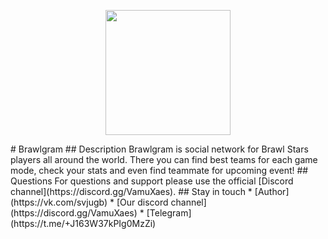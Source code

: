 <p align="center">
  <img width="200" height="200" src="https://user-images.githubusercontent.com/71527497/190899625-f2693526-fbf1-4ceb-9abe-c70a89fba676.png">
</p>
# Brawlgram
## Description
Brawlgram is social network for Brawl Stars players all around the world. 
There you can find best teams for each game mode, check your stats and even find teammate for upcoming event!
## Questions
For questions and support please use the official [Discord channel](https://discord.gg/VamuXaes).
## Stay in touch
* [Author](https://vk.com/svjugb)
* [Our discord channel](https://discord.gg/VamuXaes)
* [Telegram](https://t.me/+J163W37kPIg0MzZi)
